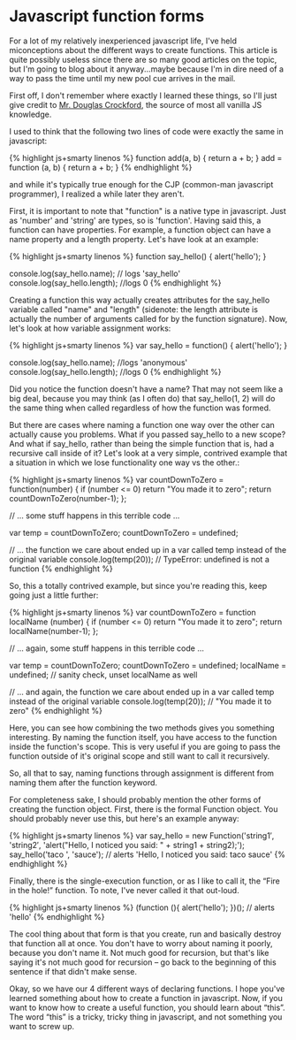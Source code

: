 # Javascript function forms

For a lot of my relatively inexperienced javascript life, I've held miconceptions about the different ways to create functions.  This article is quite possibly useless since there are so many good articles on the topic, but I'm going to blog about it anyway...maybe because I'm in dire need of a way to pass the time until my new pool cue arrives in the mail.

First off, I don't remember where exactly I learned these things, so I'll just give credit to [Mr. Douglas Crockford](http://www.crockford.com/), the source of most all vanilla JS knowledge.

I used to think that the following two lines of code were exactly the same in javascript:

{% highlight js+smarty linenos %}
function add(a, b) { return a + b; }
add = function (a, b) { return a + b; }
{% endhighlight %}

and while it's typically true enough for the CJP (common-man javascript programmer), I realized a while later they aren't.

First, it is important to note that "function" is a native type in javascript. Just as 'number' and 'string' are types, so is 'function'. Having said this, a function can have properties. For example, a function object can have a name property and a length property. Let's have look at an example:

{% highlight js+smarty linenos %}
function say_hello() { alert('hello'); }

console.log(say_hello.name); // logs 'say_hello'
console.log(say_hello.length); //logs 0
{% endhighlight %}

Creating a function this way actually creates attributes for the say_hello variable called "name" and "length" (sidenote: the length attribute is actually the number of arguments called for by the function signature).  Now, let's look at how variable assignment works:

{% highlight js+smarty linenos %}
var say_hello = function() { alert('hello'); }

console.log(say_hello.name); //logs 'anonymous'
console.log(say_hello.length); //logs 0
{% endhighlight %}

Did you notice the function doesn't have a name? That may not seem like a big deal, because you may think (as I often do) that say_hello(1, 2) will do the same thing when called regardless of how the function was formed.

But there are cases where naming a function one way over the other can actually cause you problems. What if you passed say_hello to a new scope?  And what if say_hello, rather than being the simple function that is, had a recursive call inside of it?  Let's look at a very simple, contrived example that a situation in which we lose functionality one way vs the other.:

{% highlight js+smarty linenos %}
  var countDownToZero = function(number) {
      if (number <= 0) return "You made it to zero";
      return countDownToZero(number-1);
  };

  // ... some stuff happens in this terrible code ...

  var temp = countDownToZero;
  countDownToZero = undefined;

  // ... the function we care about ended up in a var called temp instead of the original variable
  console.log(temp(20)); // TypeError: undefined is not a function
{% endhighlight %}

So, this a totally contrived example, but since you're reading this, keep going just a little further:

{% highlight js+smarty linenos %}
  var countDownToZero = function localName (number) {
      if (number <= 0) return "You made it to zero";
      return localName(number-1);
  };

  // ... again, some stuff happens in this terrible code ...

  var temp = countDownToZero;
  countDownToZero = undefined;
  localName = undefined; // sanity check, unset localName as well

  // ... and again, the function we care about ended up in a var called temp instead of the original variable
  console.log(temp(20)); // "You made it to zero"
{% endhighlight %}

Here, you can see how combining the two methods gives you something interesting. By naming the function itself, you have access to the function inside the function's scope. This is very useful if you are going to pass the function outside of it's original scope and still want to call it recursively.

So, all that to say, naming functions through assignment is different from naming them after the function keyword.

For completeness sake, I should probably mention the other forms of creating the function object.
First, there is the formal Function object. You should probably never use this, but here's an example anyway:

{% highlight js+smarty linenos %}
var say_hello = new Function('string1′, 'string2′, 'alert("Hello, I noticed you said: " + string1 + string2);');
say_hello('taco ', 'sauce'); // alerts 'Hello, I noticed you said: taco sauce'
{% endhighlight %}

Finally, there is the single-execution function, or as I like to call it, the “Fire in the hole!” function. To note, I've never called it that out-loud.

{% highlight js+smarty linenos %}
(function (){ alert('hello'); })(); // alerts 'hello'
{% endhighlight %}

The cool thing about that form is that you create, run and basically destroy that function all at once. You don't have to worry about naming it poorly, because you don't name it. Not much good for recursion, but that's like saying it's not much good for recursion – go back to the beginning of this sentence if that didn't make sense.

Okay, so we have our 4 different ways of declaring functions. I hope you've learned something about how to create a function in javascript. Now, if you want to know how to create a useful function, you should learn about “this”. The word “this” is a tricky, tricky thing in javascript, and not something you want to screw up.
